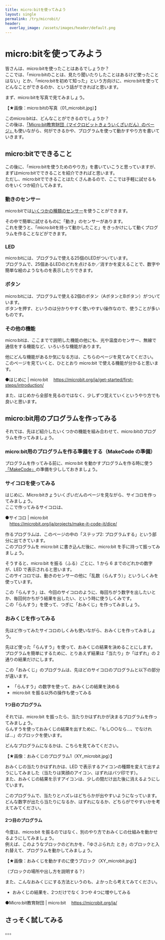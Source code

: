 ```yaml
---
title: micro:bitを使ってみよう
layout: single
permalink: /try/microbit/
header:
  overlay_image: /assets/images/header/default.png
---
```

# micro:bitを使ってみよう
皆さんは、micro:bitを使ったことはあるでしょうか？  
ここでは、「micro:bitのことは、見たり聞いたりしたことはあるけど使ったことはない」とか、「micro:bitを初めて知った」という方向けに、micro:bitを使ってどんなことができるのか、という話ができればと思います。

まず、micro:bitを写真で見てみましょう。

【★画像：micro:bitの写真（01_microbit.jpg）】

このmicro:bitは、どんなことができるのでしょうか？  
この後は、[「Micro:bit教育財団（マイクロビットきょういくざいだん）のページ」](https://microbit.org/ja/)も使いながら、何ができるかや、プログラムを使って動かすやり方を書いていきます。
## micro:bitでできること
この後に、「micro:bitを使うためのやり方」を書いていこうと思っていますが、まずはmicro:bitでできることを紹介できればと思います。  
ただし、micro:bitでできることはたくさんあるので、ここでは手軽に試せるものをいくつか紹介してみます。

### 動きのセンサー
micro:bitでは[いくつかの種類のセンサー](https://microbit.org/ja/get-started/first-steps/sensors/)を使うことができます。

その中で簡単に試せるものに「動き」のセンサーがあります。  
これを使うと、「micro:bitを持って動かしたこと」をきっかけにして動くプログラムを作ることなどができます。

### LED
micro:bitには、プログラムで使える25個のLEDがついています。  
プログラムで、25個あるLEDのどれを点けるか／消すかを変えることで、数字や簡単な絵のようなものを表示したりできます。

### ボタン
micro:bitには、プログラムで使える2個のボタン（AボタンとBボタン）がついています。  
ボタンを押す、というのは分かりやすく使いやすい操作なので、使うことが多いものです。

### その他の機能
micro:bitは、ここまでで説明した機能の他にも、光や温度のセンサー、無線で通信をする機能など、いろいろな機能があります。  

他にどんな機能があるか気になる方は、こちらのページを見てみてください。  
このページを見ていくと、ひととおり micro:bit で使える機能が分かると思います。

●はじめに | micro:bit
　https://microbit.org/ja/get-started/first-steps/introduction/

また、はじめから全部を見るのではなく、少しずつ覚えていくというやり方でも良いと思います。

## micro:bit用のプログラムを作ってみる
それでは、先ほど紹介したいくつかの機能を組み合わせて、micro:bitのプログラムを作ってみましょう。

### micro:bit用のプログラムを作る準備をする（MakeCode の準備）
プログラムを作ってみる前に、micro:bit を動かすプログラムを作る時に使う[「MakeCode」](https://makecode.microbit.org/?lang=ja)の準備を少ししておきましょう。

### サイコロを使ってみる
はじめに、Micro:bitきょういくざいだんのページを見ながら、サイコロを作ってみましょう。  
ここで作ってみるサイコロは、

●サイコロ | micro:bit  
　https://microbit.org/ja/projects/make-it-code-it/dice/

作るプログラムは、このページの中の「ステップ2: プログラムする」という部分に出てきています。  
このプログラムを micro:bit に書き込んだ後に、micro:bit を手に持って振ってみましょう。

そうすると、micro:bit を振る（ふる）ごとに、1 から 6 までのどれかの数字が、LED で表示されると思います。  
このサイコロでは、動きのセンサーの他に「乱数（らんすう）」というしくみを使っています。

この「らんすう」は、今回のサイコロのように、毎回ちがう数字を出したいとか、毎回何かちがう結果を出したい、という時に使うしくみです。  
この「らんすう」を使って、つぎに「おみくじ」を作ってみましょう。

### おみくじを作ってみる
先ほど作ってみたサイコロのしくみも使いながら、おみくじを作ってみましょう。

先ほど使った「らんすう」を使って、おみくじの結果を決めることにします。  
プログラムを簡単にするために、とりあえず結果は「当たり」か「はずれ」の 2通りの結果だけにします。

この「おみくじ」のプログラムは、先ほどのサイコロのプログラムと以下の部分が違います。

- 「らんすう」の数字を使って、おみくじの結果を決める
- micro:bit を振る以外の操作も使ってみる

#### 1つ目のプログラム
それでは、micro:bit を振ったら、当たりかはずれかが決まるプログラムを作ってみましょう。  
らんすうを使っておみくじの結果を出すために、「もし○○なら...、でなければ...」のブロックを使います。

どんなプログラムになるかは、こちらを見てみてください。

【★画像：おみくじのプログラム1（XY_microbit.jpg）】

おみくじの当たりかはずれかは、LED で表示するアイコンの種類を変えて出すようにしてみました（当たりは笑顔のアイコン、はずれはバツ印です）。  
また、おみくじの結果を示すアイコンは、少しの間だけ出た後に消えるようにしています。

このプログラムで、当たりとハズレはどちらかが出やすいようになっています。  
どんな数字が出たら当たりになるか、はずれになるか、どちらがでやすいかを考えてみてください。

#### 2つ目のプログラム
今度は、micro:bit を振るのではなく、別のやり方でおみくじの仕組みを動かせるようにしてみましょう。  
例えば、このようなブロックのどれかを、「ゆさぶられた とき」のブロックと入れ替えて、プログラムを動かしてみましょう。

【★画像：おみくじを動かすのに使うブロック（XY_microbit.jpg）】

（ブロックの場所や出し方を説明する？）

また、こんなおみくじにする方法というのも、よかったら考えてみてください。

- おみくじの結果を、2つだけでなく 3つや 4つに増やしてみる




●Micro:bit教育財団 | micro:bit
　https://microbit.org/ja/

## さっそく試してみる
。。。
